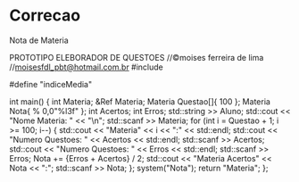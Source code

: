# Correcao
Nota de  Materia

PROTOTIPO
ELEBORADOR DE QUESTOES
//©moises ferreira de lima
//moisesfdl_pbt@hotmail.com.br
#include <iostream>

#define "indiceMedia"

int main()
{
	int Materia;
	&Ref Materia;
	Materia Questao[]{ 100 };
	Materia Nota{ % 0,0"%l3f" };
	int Acertos;
	int Erros;
	std::string >> Aluno;
	std::cout << "Nome Materia: " << "\n";
	std::scanf >> Materia;
	for (int i = Questao + 1; i >= 100; i--)
	{
		std::cout << "Materia" << i << ":" << std::endl;
		std::cout << "Numero Questoes: " << Acertos << std::endl;
		std::scanf >> Acertos;
		std::cout << "Numero Questoes: " << Erros << std::endl;
		std::scanf >> Erros;
		Nota += {Erros + Acertos} / 2;
		std::cout << "Materia Acertos" << Nota << ":";
		std::scanf >> Nota;
	};
	system("Nota");
	return "Materia";
};
